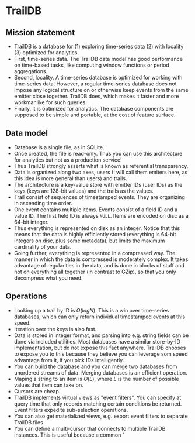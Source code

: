 
# TrailDB

## Mission statement
* TrailDB is a database for (1) exploring time-series data (2) with locality (3) optimized for analytics.
* First, time-series data. The TrailDB data model has good performance on time-based tasks, like computing window functions or period aggregations.
* Second, locality. A time-series database is optimized for working with time-series data. However, a regular time-series database does not impose any logical structure on or otherwise keep events from the same emitter close together. TrailDB does, which makes it faster and more workmanlike for such queries.
* Finally, it is optimized for analytics. The database components are supposed to be simple and portable, at the cost of feature surface.

## Data model
* Database is a single file, as in SQLite.
* Once created, the file is read-only. Thus you can use this architecture for analytics but not as a production service!
* Thus TrailDB strongly asserts what is known as referential transparency.
* Data is organized along two axes, users (I will call them emiters here, as this idea is more general than users) and trails.
* The architecture is a key-value store with emitter IDs (user IDs) as the keys (keys are 128-bit values) and the trails as the values.
* Trail consist of sequences of timestamped events. They are organizing in ascending time order.
* One event contains multiple items. Events consist of a field ID and a value ID. The first field ID is always `NULL`. Items are encoded on disc as a 64-bit integer.
* Thus everything is represented on disk as an integer. Notice that this means that the data is highly efficiently stored (everything is 64-bit integers on disc, plus some metadata), but limits the maximum cardinality of your data.
* Going further, everything is represented in a compressed way. The manner in which the data is compressed is moderately complex. It takes advantage of regularities in the data, and is done in blocks of stuff and not on everything all together (in contrast to GZip), so that you only decompress what you need.

## Operations
* Looking up a trail by ID is $O(log N)$. This is a win over time-series databases, which can only return individual timestamped events at this speed.
* Iteration over the keys is also fast.
* Data is stored in integer format, and parsing into e.g. string fields can be done via included utilities. Most databases have a similar store-by-ID implementation, but do not expose this fact anywhere. TrailDB chooses to expose you to this because they believe you can leverage som speed advantage from it, if you pick IDs intelligently.
* You can build the database and you can merge two databases from unordered streams of data. Merging databases is an efficient operation.
* Maping a string to an item is $O(L)$, where $L$ is the number of possible values that item can take on.
* Cursors are cheap.
* TrailDB implements virtual views as \"event filters\". You can specify at query time that only records matching certain conditions be returned. Event filters expedite sub-selection operations.
* You can also get materialized views, e.g. export event filters to separate TrailDB files.
* You can define a multi-cursor that connects to multiple TrailDB instances. This is useful because a common "
